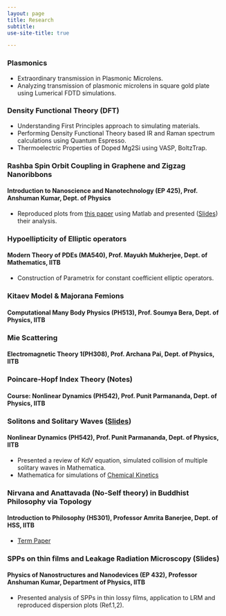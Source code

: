 ```yaml
---
layout: page
title: Research
subtitle: 
use-site-title: true

---
```


### Plasmonics
* Extraordinary transmission in Plasmonic Microlens.
* Analyzing transmission of plasmonic microlens in square gold plate using Lumerical FDTD simulations.

### Density Functional Theory (DFT) 
* Understanding First Principles approach to simulating materials.
* Performing Density Functional Theory based IR and Raman spectrum calculations using Quantum Espresso.
* Thermoelectric Properties of Doped Mg2Si using VASP, BoltzTrap.

### Rashba Spin Orbit Coupling in Graphene and Zigzag Nanoribbons 
#### Introduction to Nanoscience and Nanotechnology (EP 425), Prof. Anshuman Kumar, Dept. of Physics 
* Reproduced plots from [this paper](https://arxiv.org/pdf/0901.0160.pdf) using  Matlab and presented ([Slides](http://home.iitb.ac.in/~15d110001/RashbaSOCZigzag.pdf)) their analysis.

### Hypoellipticity of Elliptic operators 
#### Modern Theory of PDEs (MA540), Prof. Mayukh Mukherjee, Dept. of Mathematics, IITB
* Construction of Parametrix for constant coefficient elliptic operators.
   
### Kitaev Model & Majorana Femions                                                                                                     
#### Computational Many Body Physics (PH513), Prof. Soumya Bera, Dept. of Physics, IITB

### Mie Scattering     
#### Electromagnetic Theory 1(PH308), Prof. Archana Pai, Dept. of Physics, IITB	
                                             
### Poincare-Hopf Index Theory (Notes) 
#### Course: Nonlinear Dynamics (PH542), Prof. Punit Parmananda, Dept. of Physics, IITB

### Solitons and Solitary Waves ([Slides](soliton.pdf))                                                                                              
#### Nonlinear Dynamics (PH542), Prof. Punit Parmananda, Dept. of Physics, IITB
* Presented a review of KdV equation, simulated collision of multiple solitary waves in Mathematica.
* Mathematica for simulations of [Chemical Kinetics](/chemicalkinetics.nb) 

### Nirvana and Anattavada (No-Self theory) in Buddhist Philosophy via Topology      
#### Introduction to Philosophy (HS301), Professor Amrita Banerjee, Dept. of HSS, IITB
* [Term Paper](https://drive.google.com/file/d/1AvQK7grQ3P8iAi-hHU9qaCMXh5bFXT94/view?usp=sharing)

### SPPs on thin films and Leakage Radiation Microscopy (Slides)                                                   
#### Physics of Nanostructures and Nanodevices (EP 432), Professor Anshuman Kumar, Department of Physics, IITB
* Presented analysis of SPPs in thin lossy films, application to LRM  and reproduced dispersion plots (Ref.1,2).

